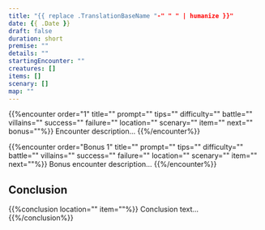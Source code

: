 ```yaml
---
title: "{{ replace .TranslationBaseName "-" " " | humanize }}"
date: {{ .Date }}
draft: false
duration: short
premise: ""
details: ""
startingEncounter: ""
creatures: []
items: []
scenary: []
map: ""
---
```


{{%encounter order="1" title="" prompt="" tips="" difficulty="" battle="" villains="" success="" failure="" location="" scenary="" item="" next="" bonus=""%}}
Encounter description...
{{%/encounter%}}

{{%encounter order="Bonus 1" title="" prompt="" tips="" difficulty="" battle="" villains="" success="" failure="" location="" scenary="" item="" next=""%}}
Bonus encounter description...
{{%/encounter%}}

## Conclusion

{{%conclusion location="" item=""%}}
Conclusion text...
{{%/conclusion%}}
